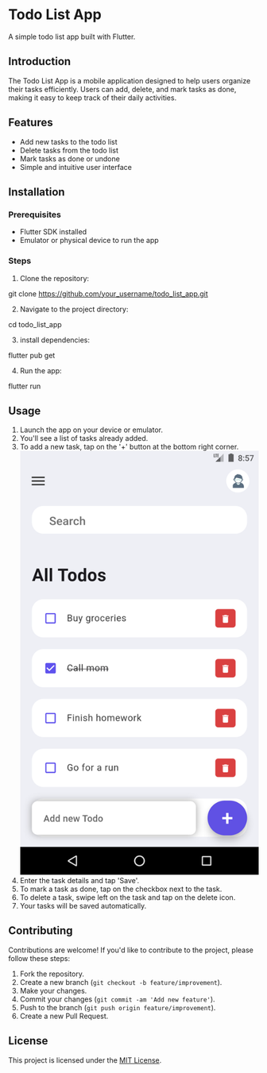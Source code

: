 # Todo List App

A simple todo list app built with Flutter.

## Introduction

The Todo List App is a mobile application designed to help users organize their tasks efficiently. Users can add, delete, and mark tasks as done, making it easy to keep track of their daily activities.

## Features

- Add new tasks to the todo list
- Delete tasks from the todo list
- Mark tasks as done or undone
- Simple and intuitive user interface

## Installation

### Prerequisites

- Flutter SDK installed
- Emulator or physical device to run the app

### Steps

1. Clone the repository:

git clone https://github.com/your_username/todo_list_app.git

2. Navigate to the project directory:

cd todo_list_app

3. install dependencies:

flutter pub get

4. Run the app:

flutter run


## Usage

1. Launch the app on your device or emulator.
2. You'll see a list of tasks already added.
3. To add a new task, tap on the '+' button at the bottom right corner.
![Screenshot of Todo List App](screenshots/todo_list_screenshot.png)
4. Enter the task details and tap 'Save'.
5. To mark a task as done, tap on the checkbox next to the task.
6. To delete a task, swipe left on the task and tap on the delete icon.
7. Your tasks will be saved automatically.

## Contributing

Contributions are welcome! If you'd like to contribute to the project, please follow these steps:

1. Fork the repository.
2. Create a new branch (`git checkout -b feature/improvement`).
3. Make your changes.
4. Commit your changes (`git commit -am 'Add new feature'`).
5. Push to the branch (`git push origin feature/improvement`).
6. Create a new Pull Request.

## License

This project is licensed under the [MIT License](LICENSE).

